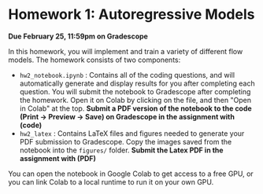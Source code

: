 # Homework 1: Autoregressive Models

**Due February 25, 11:59pm on Gradescope**

In this homework, you will implement and train a variety of different flow models. The homework consists of two components: 
* `hw2_notebook.ipynb` : Contains all of the coding questions, and will automatically generate and display results for you after completing each question. 
You will submit the notebook to Gradescope after completing the homework. 
Open it on Colab by clicking on the file, and then "Open in Colab" at the top. 
**Submit a PDF version of the notebook to the code (Print -> Preview -> Save) on Gradescope in the assignment with (code)**
* `hw2_latex` :  Contains LaTeX files and figures needed to generate your PDF submission to Gradescope. Copy the images saved from the notebook into the `figures/` folder.
**Submit the Latex PDF in the assignment with (PDF)**

You can open the notebook in Google Colab to get access to a free GPU, or you can link Colab to a local runtime to run it on your own GPU.  
